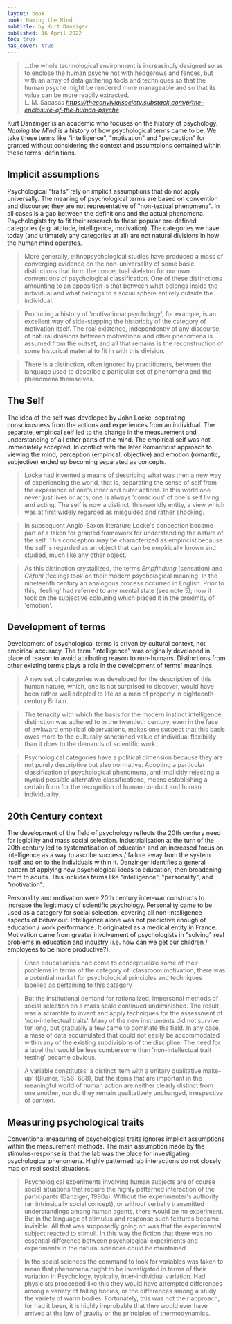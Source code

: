 ```yaml
---
layout: book
book: Naming the Mind
subtitle: by Kurt Danziger
published: 16 April 2022
toc: true
has_cover: true
---
```


<blockquote class="quoteback" darkmode="" data-title="The%20Enclosure%20of%20the%20Human%20Psyche" data-author="L. M. Sacasas" cite="https://theconvivialsociety.substack.com/p/the-enclosure-of-the-human-psyche">
...the whole technological environment is increasingly designed so as to enclose the human psyche not with hedgerows and fences, but with an array of data gathering tools and techniques so that the human psyche might be rendered more manageable and so that its value can be more readily extracted.
<footer>L. M. Sacasas <cite><a href="https://theconvivialsociety.substack.com/p/the-enclosure-of-the-human-psyche">https://theconvivialsociety.substack.com/p/the-enclosure-of-the-human-psyche</a></cite></footer>
</blockquote>
<script note="" src="https://cdn.jsdelivr.net/gh/Blogger-Peer-Review/quotebacks@1/quoteback.js"></script>

Kurt Danzinger is an academic who focuses on the history of psychology. *Naming the Mind* is a history of how psychological terms came to be. We take these terms like "intelligence", "motivation" and "perception" for granted without considering the context and assumtpions contained within these terms' definitions.

## Implicit assumptions
Psychological "traits" rely on implicit assumptions that do not apply universally.
The meaning of psychological terms are based on convention and discourse; they are not representative of "non-textual phenomena". In all cases is a gap between the definitions and the actual phenomena. Psychologists try to fit their research to these popular pre-defined categories (e.g. attitude, intelligence, motivation).
The categories we have today (and ultimately any categories at all) are not natural divisions in how the human mind operates.

> More generally, ethnopsychological studies have produced a mass of converging evidence on the non-universality of some basic distinctions that form the conceptual skeleton for our own conventions of psychological classification. One of these distinctions amounting to an opposition is that between what belongs inside the individual and what belongs to a social sphere entirely outside the individual.

> Producing a history of 'motivational psychology', for example, is an excellent way of side-stepping the historicity of the category of motivation itself. The real existence, independently of any discourse, of natural divisions between motivational and other phenomena is assumed from the outset, and all that remains is the reconstruction of some historical material to fit in with this division.

> There is a distinction, often ignored by practitioners, between the language used to describe a particular set of phenomena and the phenomena themselves.

## The Self
The idea of the self was developed by John Locke, separating consciousness from the actions and experiences from an individual. The separate, empirical self led to the change in the measurement and understanding of all other parts of the mind. The empirical self was not immediately accepted. In conflict with the later Romanticist approach to viewing the mind, perception (empirical, objective) and emotion (romantic, subjective) ended up becoming separated as concepts.

> Locke had invented a means of describing what was then a new way of experiencing the world, that is, separating the sense of self from the experience of one's inner and outer actions. In this world one never just lives or acts; one is always 'conscious' of one's self living and acting. The self is now a distinct, this-worldly entity, a view which was at first widely regarded as misguided and rather shocking.

> In subsequent Anglo-Saxon literature Locke's conception became part of a taken for granted framework for understanding the nature of the self. This conception may be characterized as empiricist because the self is regarded as an object that can be empirically known and studied, much like any other object.

> As this distinction crystallized, the terms *Empfindung* (sensation) and *Gefuhl* (feeling) took on their modern psychological meaning. In the nineteenth century an analogous process occurred in English. Prior to this, 'feeling' had referred to any mental state (see note 5); now it took on the subjective colouring which placed it in the proximity of 'emotion'.

## Development of terms
Development of psychological terms is driven by cultural context, not empirical accuracy.	The term "intelligence" was originally developed in place of reason to avoid attributing reason to non-humans. Distinctions from other existing terms plays a role in the development of terms' meanings.

> A new set of categories was developed for the description of this human nature, which, one is not surprised to discover, would have been rather well adapted to life as a man of property in eighteenth-century Britain.

> The tenacity with which the basis for the modern instinct intelligence distinction was adhered to in the twentieth century, even in the face of awkward empirical observations, makes one suspect that this basis owes more to the culturally sanctioned value of individual flexibility than it does to the demands of scientific work.

> Psychological categories have a political dimension because they are not purely descriptive but also normative. Adopting a particular classification of psychological phenomena, and implicitly rejecting a myriad possible alternative classifications, means establishing a certain form for the recognition of human conduct and human individuality.

## 20th Century context
The development of the field of psychology reflects the 20th century need for legibility and mass social selection.
Industrialisation at the turn of the 20th century led to systematisation of education and an increased focus on intelligence as a way to ascribe success / failure away from the system itself and on to the individuals within it.
Danzinger identifies a general pattern of applying new psychological ideas to education, then broadening them to adults. This includes terms like "intelligence", "personality", and "motivation".

Personality and motivation were 20th century inter-war constructs to increase the legitimacy of scientific psychology.
Personality came to be used as a category for social selection, covering all non-intelligence aspects of behaviour. Intelligence alone was not predictive enough of education / work performance. It originated as a medical entity in France.
Motivation came from greater involvement of psychologists in "solving" real problems in education and industry (i.e. how can we get our children / employees to be more productive?).

> Once educationists had come to conceptualize some of their problems in terms of the category of 'classroom motivation, there was a potential market for psychological principles and techniques labelled as pertaining to this category

> But the institutional demand for rationalized, impersonal methods of social selection on a mass scale continued undiminished. The result was a scramble to invent and apply techniques for the assessment of 'non-intellectual traits'. Many of the new instruments did not survive for long, but gradually a few came to dominate the field. In any case, a mass of data accumulated that could not easily be accommodated within any of the existing subdivisions of the discipline. The need for a label that would be less cumbersome than 'non-intellectual trait testing' became obvious.

> A variable constitutes 'a distinct item with a unitary qualitative make-up' (Blumer, 1956: 688), but the items that are important in the meaningful world of human action are neither clearly distinct from one another, nor do they remain qualitatively unchanged, irrespective of context.

## Measuring psychological traits

Conventional measuring of psychological traits ignores implicit assumptions within the measurement methods.
The main assumption made by the stimulus-response is that the lab was the place for investigating psychological phenomena. Highly patterned lab interactions do not closely map on real social situations.

> Psychological experiments involving human subjects are of course social situations that require the highly patterned interaction of the participants (Danziger, 1990a). Without the experimenter's authority (an intrinsically social concept), or without verbally transmitted understandings among human agents, there would be no experiment. But in the language of stimulus and response such features became invisible. All that was supposedly going on was that the experimental subject reacted to stimuli. In this way the fiction that there was no essential difference between psychological experiments and experiments in the natural sciences could be maintained

> In the social sciences the command to look for variables was taken to mean that phenomena ought to be investigated in terms of their variation in Psychology, typically, inter-individual variation. Had physicists proceeded like this they would have attempted differences among a variety of falling bodies, or the differences among a study the variety of warm bodies. Fortunately, this was not their approach, for had it been, it is highly improbable that they would ever have arrived at the law of gravity or the principles of thermodynamics.